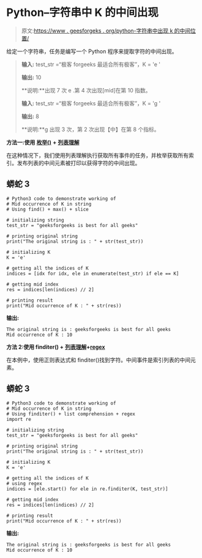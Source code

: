 # Python–字符串中 K 的中间出现

> 原文:[https://www . geesforgeks . org/python-字符串中出现 k 的中间位置/](https://www.geeksforgeeks.org/python-mid-occurrence-of-k-in-string/)

给定一个字符串，任务是编写一个 Python 程序来提取字符的中间出现。

> **输入:** test_str =“极客 forgeeks 最适合所有极客”，K = 'e '
> 
> **输出:** 10
> 
> **说明:**出现 7 次 e .第 4 次出现[mid]在第 10 指数。
> 
> **输入:** test_str =“极客 forgeeks 最适合所有极客”，K = 'g '
> 
> **输出:** 8
> 
> **说明:**g 出现 3 次，第 2 次出现【中】在第 8 个指标。

**方法一:使用** [**枚举()**](https://www.geeksforgeeks.org/enumerate-in-python/) **+** [**列表理解**](https://www.geeksforgeeks.org/python-list-comprehension/)

在这种情况下，我们使用列表理解执行获取所有事件的任务，并枚举获取所有索引。发布列表的中间元素被打印以获得字符的中间出现。

## 蟒蛇 3

```
# Python3 code to demonstrate working of
# Mid occurrence of K in string
# Using find() + max() + slice

# initializing string
test_str = "geeksforgeeks is best for all geeks"

# printing original string
print("The original string is : " + str(test_str))

# initializing K
K = 'e'

# getting all the indices of K
indices = [idx for idx, ele in enumerate(test_str) if ele == K]

# getting mid index
res = indices[len(indices) // 2]

# printing result
print("Mid occurrence of K : " + str(res))
```

**输出:**

```
The original string is : geeksforgeeks is best for all geeks
Mid occurrence of K : 10
```

**方法 2:使用 finditer() +** [**列表理解**](https://www.geeksforgeeks.org/python-list-comprehension/)**+**[**regex**](https://www.geeksforgeeks.org/python-regex/)

在本例中，使用正则表达式和 finditer()找到字符。中间事件是索引列表的中间元素。

## 蟒蛇 3

```
# Python3 code to demonstrate working of
# Mid occurrence of K in string
# Using finditer() + list comprehension + regex
import re

# initializing string
test_str = "geeksforgeeks is best for all geeks"

# printing original string
print("The original string is : " + str(test_str))

# initializing K
K = 'e'

# getting all the indices of K
# using regex
indices = [ele.start() for ele in re.finditer(K, test_str)]

# getting mid index
res = indices[len(indices) // 2]

# printing result
print("Mid occurrence of K : " + str(res))
```

**输出:**

```
The original string is : geeksforgeeks is best for all geeks
Mid occurrence of K : 10
```